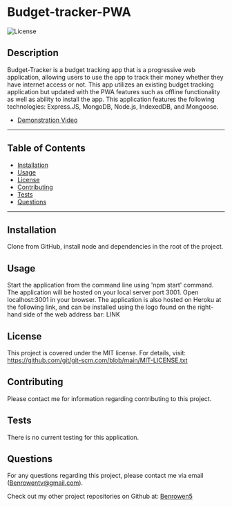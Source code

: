 # Budget-tracker-PWA
  ![License](https://img.shields.io/badge/license-MIT-blue)
  
  ## Description
  Budget-Tracker is a budget tracking app that is a progressive web application, allowing users to use the app to track their money whether they have internet access or not. This app utilizes an existing budget tracking application but updated with the PWA features such as offline functionality as well as ability to install the app. This application features the following technologies: Express.JS, MongoDB, Node.js, IndexedDB, and Mongoose.

  * [Demonstration Video](undefined)
  
  ***************************************************************
  ## Table of Contents
* [Installation](#installation)
* [Usage](#usage)
* [License](#license)
* [Contributing](#contributing)
* [Tests](#tests)
* [Questions](#questions)
***************************************************************
## Installation
Clone from GitHub, install node and dependencies in the root of the project. 
  
## Usage
  Start the application from the command line using 'npm start' command. The application will be hosted on your local server port 3001. Open localhost:3001 in your browser. The application is also hosted on Heroku at the following link, and can be installed using the logo found on the right-hand side of the web address bar: LINK
  
## License
  This project is covered under the MIT license. 
      For details, visit: https://github.com/git/git-scm.com/blob/main/MIT-LICENSE.txt
  
## Contributing
  Please contact me for information regarding contributing to this project.

## Tests
  There is no current testing for this application.

## Questions
  For any questions regarding this project, please contact me via email (Benrowentv@gmail.com).

  Check out my other project repositories on Github at: [Benrowen5](https://www.github.com/Benrowen5)
